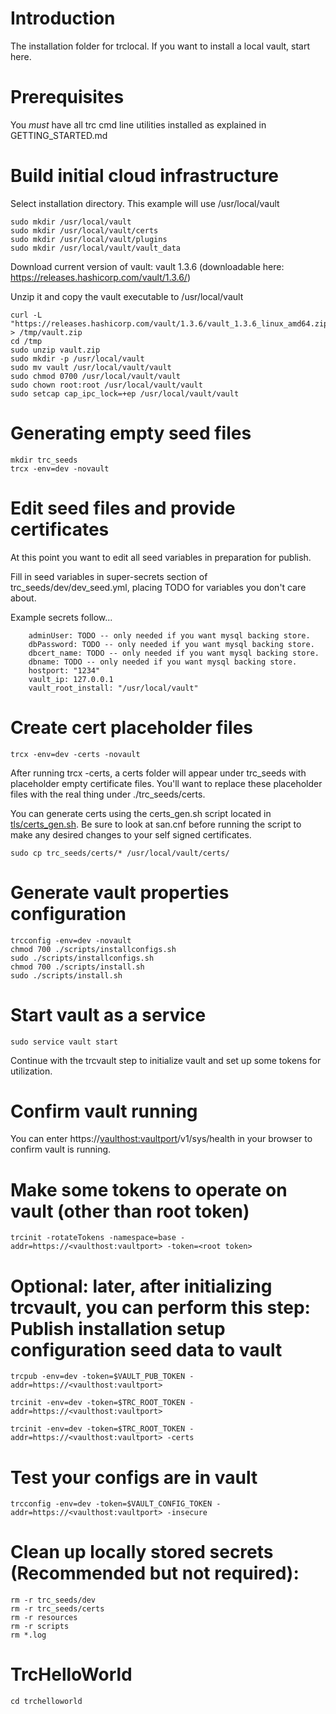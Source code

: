# Introduction 
The installation folder for trclocal.  If you want to install a local vault, start here.

# Prerequisites
You *must* have all trc cmd line utilities installed as explained in GETTING_STARTED.md

# Build initial cloud infrastructure
Select installation directory.  This example will use /usr/local/vault

```
sudo mkdir /usr/local/vault
sudo mkdir /usr/local/vault/certs
sudo mkdir /usr/local/vault/plugins
sudo mkdir /usr/local/vault/vault_data
```

Download current version of vault: vault 1.3.6 (downloadable here: https://releases.hashicorp.com/vault/1.3.6/)

Unzip it and copy the vault executable to /usr/local/vault

```
curl -L "https://releases.hashicorp.com/vault/1.3.6/vault_1.3.6_linux_amd64.zip" > /tmp/vault.zip
cd /tmp
sudo unzip vault.zip
sudo mkdir -p /usr/local/vault
sudo mv vault /usr/local/vault/vault
sudo chmod 0700 /usr/local/vault/vault
sudo chown root:root /usr/local/vault/vault
sudo setcap cap_ipc_lock=+ep /usr/local/vault/vault
```

# Generating empty seed files
```
mkdir trc_seeds
trcx -env=dev -novault
```

# Edit seed files and provide certificates
At this point you want to edit all seed variables in preparation for publish.

Fill in seed variables in super-secrets section of trc_seeds/dev/dev_seed.yml, placing TODO for variables you don't care about.

Example secrets follow...
```
    adminUser: TODO -- only needed if you want mysql backing store.
    dbPassword: TODO -- only needed if you want mysql backing store.
    dbcert_name: TODO -- only needed if you want mysql backing store.
    dbname: TODO -- only needed if you want mysql backing store.
    hostport: "1234"
    vault_ip: 127.0.0.1
    vault_root_install: "/usr/local/vault"
```

# Create cert placeholder files
```
trcx -env=dev -certs -novault
```

After running trcx -certs, a certs folder will appear under trc_seeds with placeholder empty certificate files.
You'll want to replace these placeholder files with the real thing under ./trc_seeds/certs.

You can generate certs using the certs_gen.sh script located in [tls/certs_gen.sh](tls/certs_gen.sh).  Be sure to look at san.cnf before running the script to make
any desired changes to your self signed certificates.

```
sudo cp trc_seeds/certs/* /usr/local/vault/certs/
```

# Generate vault properties configuration
```
trcconfig -env=dev -novault
chmod 700 ./scripts/installconfigs.sh
sudo ./scripts/installconfigs.sh
chmod 700 ./scripts/install.sh
sudo ./scripts/install.sh
```

# Start vault as a service
```
sudo service vault start
```

Continue with the trcvault step to initialize vault and set up some tokens for utilization.

# Confirm vault running
You can enter https://<vaulthost:vaultport>/v1/sys/health in your browser to confirm vault is running.

# Make some tokens to operate on vault (other than root token)
```
trcinit -rotateTokens -namespace=base -addr=https://<vaulthost:vaultport> -token=<root token>
```

# Optional: later, after initializing trcvault, you can perform this step: Publish installation setup configuration seed data to vault
```
trcpub -env=dev -token=$VAULT_PUB_TOKEN -addr=https://<vaulthost:vaultport>
```

```
trcinit -env=dev -token=$TRC_ROOT_TOKEN -addr=https://<vaulthost:vaultport>
```

```
trcinit -env=dev -token=$TRC_ROOT_TOKEN -addr=https://<vaulthost:vaultport> -certs
```

# Test your configs are in vault
```
trcconfig -env=dev -token=$VAULT_CONFIG_TOKEN -addr=https://<vaulthost:vaultport> -insecure 
```

# Clean up locally stored secrets (Recommended but not required):
```
rm -r trc_seeds/dev
rm -r trc_seeds/certs
rm -r resources
rm -r scripts
rm *.log
```

# TrcHelloWorld
```
cd trchelloworld
```
